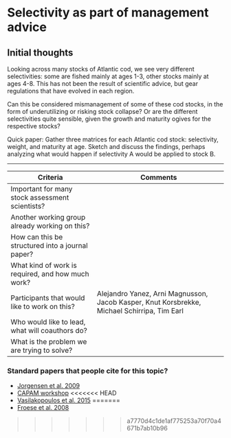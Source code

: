# Selectivity as part of management advice

## Initial thoughts

Looking across many stocks of Atlantic cod, we see very different selectivities:
some are fished mainly at ages 1-3, other stocks mainly at ages 4-8. This has
not been the result of scientific advice, but gear regulations that have evolved
in each region.

Can this be considered mismanagement of some of these cod stocks, in the form of
underutilizing or risking stock collapse? Or are the different selectivities
quite sensible, given the growth and maturity ogives for the respective stocks?

Quick paper: Gather three matrices for each Atlantic cod stock: selectivity,
weight, and maturity at age. Sketch and discuss the findings, perhaps analyzing
what would happen if selectivity A would be applied to stock B.

***

Criteria | Comments
-------- | --------
Important for many stock assessment scientists?   |
Another working group already working on this?    |
How can this be structured into a journal paper?  |
What kind of work is required, and how much work? |
Participants that would like to work on this?     | Alejandro Yanez, Arni Magnusson, Jacob Kasper, Knut Korsbrekke, Michael Schirripa, Tim Earl
Who would like to lead, what will coauthors do?   |
What is the problem we are trying to solve? |


### Standard papers that people cite for this topic?

* [Jorgensen et al. 2009](http://archimer.ifremer.fr/doc/00000/6867/)
* [CAPAM workshop](http://capamresearch.org/current-projects/selectivity)
<<<<<<< HEAD
* [Vasilakopoulos et al. 2015](http://onlinelibrary.wiley.com/doi/10.1111/faf.12117/abstract)
=======
* [Froese et al. 2008](https://www.researchgate.net/publication/222434389_Size_matters_How_single-species_management_can_contribute_to_ecosystem-based_fisheries_management)
>>>>>>> a7770d4c1de1af775253a70f70a4671b7ab10b96
